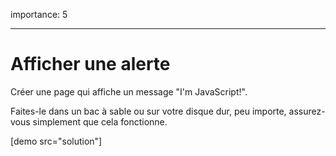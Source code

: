 importance: 5

---

# Afficher une alerte

Créer une page qui affiche un message "I'm JavaScript!".

Faites-le dans un bac à sable ou sur votre disque dur, peu importe, assurez-vous simplement que cela fonctionne.

[demo src="solution"]